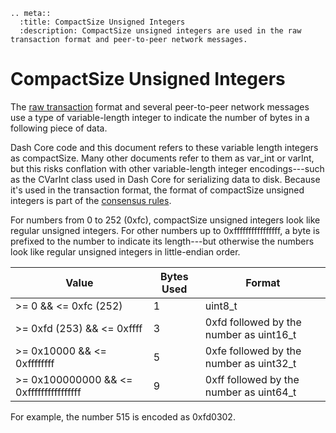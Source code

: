 ```{eval-rst}
.. meta::
  :title: CompactSize Unsigned Integers
  :description: CompactSize unsigned integers are used in the raw transaction format and peer-to-peer network messages.
```

# CompactSize Unsigned Integers

The [raw transaction](../resources/glossary.md#raw-transaction) format and several peer-to-peer network messages use a type of variable-length integer to indicate the number of bytes in a following piece of data.

Dash Core code and this document refers to these variable length integers as compactSize. Many other documents refer to them as var_int or varInt, but this risks conflation with other variable-length integer encodings---such as the CVarInt class used in Dash Core for serializing data to disk.  Because it's used in the transaction format, the format of compactSize unsigned integers is part of the [consensus rules](../resources/glossary.md#consensus-rules).

For numbers from 0 to 252 (0xfc), compactSize unsigned integers look like regular unsigned integers. For other numbers up to 0xffffffffffffffff, a byte is prefixed to the number to indicate its length---but otherwise the numbers look like regular unsigned integers in little-endian order.

| Value                                   | Bytes Used | Format
|-----------------------------------------|------------|-----------------------------------------
| >= 0 && <= 0xfc (252)                   | 1          | uint8_t
| >= 0xfd (253) && <= 0xffff              | 3          | 0xfd followed by the number as uint16_t
| >= 0x10000 && <= 0xffffffff             | 5          | 0xfe followed by the number as uint32_t
| >= 0x100000000 && <= 0xffffffffffffffff | 9          | 0xff followed by the number as uint64_t

For example, the number 515 is encoded as 0xfd0302.
